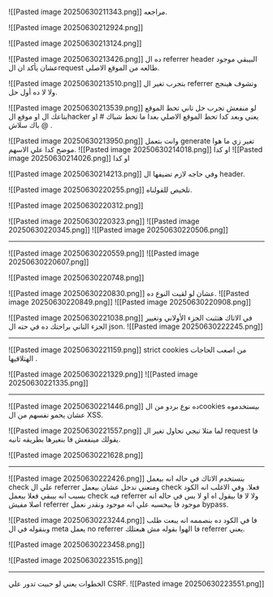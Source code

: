 ![[Pasted image 20250630211343.png]]
مراجعه.

![[Pasted image 20250630212924.png]]


![[Pasted image 20250630213124.png]]

![[Pasted image 20250630213426.png]]
ده ال referrer header البيبقي موجود عشان يأكد ان الrequest طالعه من الموقع الاصلي.

![[Pasted image 20250630213510.png]]
بتجرب تغير ال referrer وتشوف هينجح ولا لا ده أول حل.

![[Pasted image 20250630213539.png]]
لو منفعش تجرب حل تاني تحط الموقع بتاعك ال او موقع الhacker يعني وبعد كدا تحط الموقع الاصلي بعدا ما تحط شباك # او باك سلاش @ .

![[Pasted image 20250630213950.png]]
وانت بتعمل generate تغير زي ما هوا موضح كدا علي الاسهم.
![[Pasted image 20250630214018.png]]
او كدا
![[Pasted image 20250630214026.png]]
او كدا

![[Pasted image 20250630214213.png]]
وفي حاجه لازم تضيفها ال header.

![[Pasted image 20250630220255.png]]
تلخيص للقولناه.

![[Pasted image 20250630220312.png]]

![[Pasted image 20250630220323.png]]
![[Pasted image 20250630220345.png]]
![[Pasted image 20250630220506.png]]


--------------------------------------------------------------------------
![[Pasted image 20250630220559.png]]
![[Pasted image 20250630220607.png]]

![[Pasted image 20250630220748.png]]




![[Pasted image 20250630220830.png]]
عشان لو لقيت النوع ده.
![[Pasted image 20250630220849.png]]
![[Pasted image 20250630220908.png]]


![[Pasted image 20250630221038.png]]
في الاتاك هتثبت الجزء الأولاني وتغيير الجزء التاني براحتك ده في حته ال json.
![[Pasted image 20250630222245.png]]


-------------------------------------------------------------------------------
![[Pasted image 20250630221159.png]]
strict cookies من اصعب الحاجات الهتلاقيها .

![[Pasted image 20250630221329.png]]
![[Pasted image 20250630221335.png]]


--------------------------------------------------------------------------

![[Pasted image 20250630221446.png]]
ده نوع بردو من الcookies بيستخدموه عشان يحمو نفسهم من ال XSS.


![[Pasted image 20250630221557.png]]
لما مثلا تيجي تحاول  تغير ال request فا يقولك مينفعش فا بنغيرها بطريقه تانيه.

![[Pasted image 20250630221628.png]]

-------------------------------------------------------------------------
![[Pasted image 20250630222426.png]]
بنستخدم الاتاك في حاله انه بيعمل check علي ال referrer ومنعني ندخل عشان بيعمل check فعلا.
وفي الاغلب انه الكود بسبب انه بيبقي فعلا بيعمل check فيه referrer ولا لا فا بيقول اه او لا بس في حاله انه اصلا مفيش referrer موجود فا بيحسبه علي انه موجود ونقدر نعمل bypass.

![[Pasted image 20250630223244.png]]
فا في الكود ده بنصممه انه يبعت طلب وبنقوله في ال meta يعمل no referrer فا الهوا بقوله مش هبعتلك referrer يعني.

![[Pasted image 20250630223458.png]]

![[Pasted image 20250630223515.png]]

-----------------------------------------------------------------------
الخطوات يعني لو حبيت تدور علي CSRF.
![[Pasted image 20250630223551.png]]
